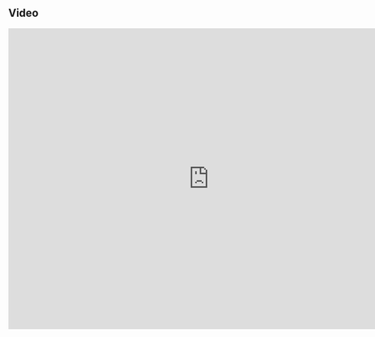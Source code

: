 ## Video

<iframe width="800" height="600" src="https://www.youtube.com/embed/8MJbG5ReYd0" title="YouTube video player" frameborder="0" allow="accelerometer; autoplay; clipboard-write; encrypted-media; gyroscope; picture-in-picture" allowfullscreen></iframe>
